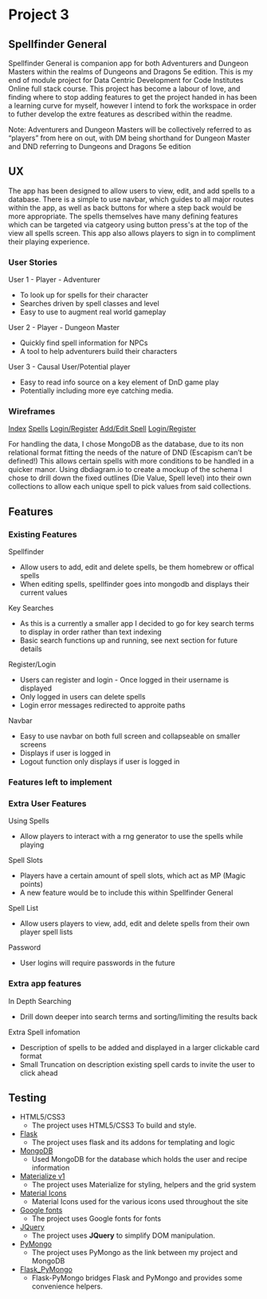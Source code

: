 # Project 3

## Spellfinder General

Spellfinder General is companion app for both Adventurers and Dungeon Masters within the realms of Dungeons and Dragons 5e edition. This is my end of module project for Data Centric Development for Code Institutes Online full stack course. This project has become a labour of love, and finding where to stop adding features to get the project handed in has been a learning curve for myself, however I intend to fork the workspace in order to futher develop the extre features as described within the readme. 

Note:  Adventurers and Dungeon Masters will be collectively referred to as “players” from here on out, with DM being shorthand for Dungeon Master and DND referring to Dungeons and Dragons 5e edition

## UX
The app has been designed to allow users to view, edit, and add spells to a database. There is a simple to use navbar, which guides to all major routes within the app, as well as back buttons for where a step back would be more appropriate. The spells themselves have many defining features which can be targeted via catgeory using button press's at the top of the view all spells screen. This app also allows players to sign in to compliment their playing experience.

### User Stories
User 1 - Player - Adventurer 
* To look up for spells for their character 
* Searches driven by spell classes and level
* Easy to use to augment real world gameplay

User 2 - Player - Dungeon Master 
* Quickly find spell information for NPCs
* A tool to help adventurers build their characters

User 3 - Causal User/Potential player
* Easy to read info source on a key element of DnD game play
* Potentially including more eye catching media.

### Wireframes
[Index](static/wireframes/index_wf.png)
[Spells](static/wireframes/spells_wf.png)
[Login/Register](static/wireframes/login_wf.png)
[Add/Edit Spell](static/wireframes/form_wf.png)
[Login/Register](static/schema/schema.png)

For handling the data, I chose MongoDB as the database, due to its non relational format fitting the needs of the nature of DND (Escapism can’t be defined!) This allows certain spells with more conditions to be handled in a quicker manor. Using dbdiagram.io to create a mockup of the schema I chose to drill down the fixed outlines (Die Value, Spell level) into their own collections to allow each unique spell to pick values from said collections.

## Features
### Existing Features

Spellfinder
* Allow users to add, edit and delete spells, be them homebrew or offical spells
* When editing spells, spellfinder goes into mongodb and displays their current values

Key Searches 
* As this is a currently a smaller app I decided to go for key search terms to display in order rather than text indexing
* Basic search functions up and running, see next section for future details

Register/Login
* Users can register and login - Once logged in their username is displayed 
* Only logged in users can delete spells
* Login error messages redirected to approite paths 

Navbar 
* Easy to use navbar on both full screen and collapseable on smaller screens
* Displays if user is logged in
* Logout function only displays if user is logged in

### Features left to implement 

### Extra User Features

Using Spells
* Allow players to interact with a rng generator to use the spells while playing

Spell Slots
* Players have a certain amount of spell slots, which act as MP (Magic points)
* A new feature would be to include this within Spellfinder General

Spell List
* Allow users players to view, add, edit and delete spells from their own player spell lists

Password 
* User logins will require passwords in the future

### Extra app features

In Depth Searching
* Drill down deeper into search terms and sorting/limiting the results back

Extra Spell infomation 
* Description of spells to be added and displayed in a larger clickable card format
* Small Truncation on description existing spell cards to invite the user to click ahead

## Testing 

- HTML5/CSS3
  - The project uses HTML5/CSS3 To build and style.
- [Flask](http://flask.pocoo.org/)
  - The project uses flask and its addons for templating and logic
- [MongoDB](https://www.mongodb.com/)
  - Used MongoDB for the database which holds the user and recipe information
- [Materialize v1](https://materializecss.com/)
  - The project uses Materialize for styling, helpers and the grid system
- [Material Icons](https://material.io/tools/icons/?style=baseline)
  - Material Icons used for the various icons used throughout the site
- [Google fonts](https://fonts.google.com/)
  - The project uses Google fonts for fonts
- [JQuery](https://jquery.com)
  - The project uses **JQuery** to simplify DOM manipulation.
- [PyMongo](https://api.mongodb.com/python/current/)
  - The project uses PyMongo as the link between my project and MongoDB
- [Flask_PyMongo](https://flask-pymongo.readthedocs.io/en/latest/)
  - Flask-PyMongo bridges Flask and PyMongo and provides some convenience helpers.
